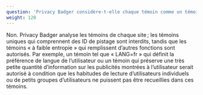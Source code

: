 ```yaml
---
question: 'Privacy Badger considère-t-elle chaque témoin comme un témoin traqueur ?'
weight: 120
---
```


Non. Privacy Badger analyse les témoins de chaque site ; les témoins uniques qui comprennent des ID de pistage sont interdits, tandis que les témoins « à faible entropie » qui remplissent d’autres fonctions sont autorisés. Par exemple, un témoin tel que « LANG=fr » qui définit la préférence de langue de l’utilisateur ou un témoin qui préserve une très petite quantité d’information sur les publicités montrées à l’utilisateur serait autorisé à condition que les habitudes de lecture d’utilisateurs individuels ou de petits groupes d’utilisateurs ne puissent pas être recueillies dans ces témoins.
